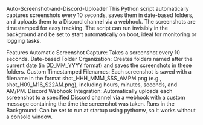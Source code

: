 Auto-Screenshot-and-Discord-Uploader
This Python script automatically captures screenshots every 10 seconds, saves them in date-based folders, and uploads them to a Discord channel via a webhook. The screenshots are timestamped for easy tracking. The script can run invisibly in the background and be set to start automatically on boot, ideal for monitoring or logging tasks.

Features
Automatic Screenshot Capture: Takes a screenshot every 10 seconds.
Date-based Folder Organization: Creates folders named after the current date (in DD_MM_YYYY format) and saves the screenshots in these folders.
Custom Timestamped Filenames: Each screenshot is saved with a filename in the format shot_HHH_MMM_SSS_AMPM.png (e.g., shot_H09_M16_S22AM.png), including hours, minutes, seconds, and AM/PM.
Discord Webhook Integration: Automatically uploads each screenshot to a specified Discord channel via a webhook with a custom message containing the time the screenshot was taken.
Runs in the Background: Can be set to run at startup using pythonw, so it works without a console window.

